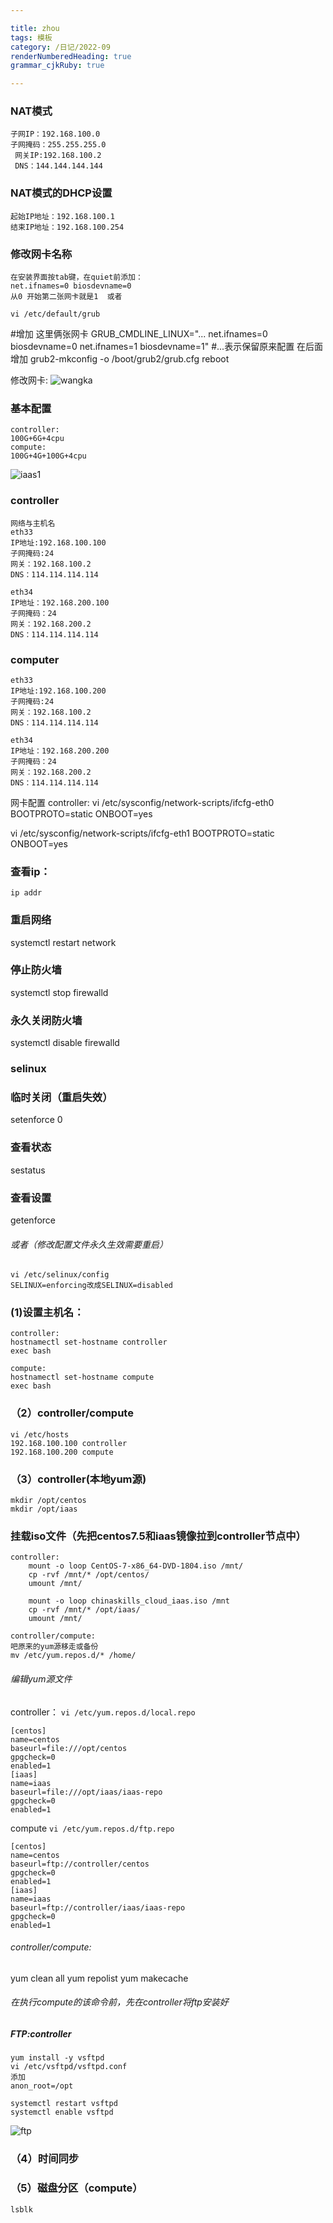 ```yaml
---

title: zhou
tags: 模板
category: /日记/2022-09
renderNumberedHeading: true
grammar_cjkRuby: true

---
```


### NAT模式

    子网IP：192.168.100.0
    子网掩码：255.255.255.0
     网关IP:192.168.100.2
     DNS：144.144.144.144

### NAT模式的DHCP设置

    起始IP地址：192.168.100.1
    结束IP地址：192.168.100.254

### 修改网卡名称

    在安装界面按tab键，在quiet前添加：
    net.ifnames=0 biosdevname=0
    从0 开始第二张网卡就是1  或者
    
    vi /etc/default/grub

#增加
这里俩张网卡
    GRUB_CMDLINE_LINUX="... net.ifnames=0 biosdevname=0
     net.ifnames=1 biosdevname=1" #...表示保留原来配置 在后面增加
    grub2-mkconfig -o /boot/grub2/grub.cfg
    reboot

 修改网卡:
 ![wangka](./images/wangka.png)

### 基本配置

    controller:
    100G+6G+4cpu
    compute:
    100G+4G+100G+4cpu

![iaas1](./images/iaas1.png)



### controller

    网络与主机名
    eth33
    IP地址:192.168.100.100
    子网掩码:24
    网关：192.168.100.2
    DNS：114.114.114.114
    
    eth34
    IP地址：192.168.200.100
    子网掩码：24
    网关：192.168.200.2
    DNS：114.114.114.114

### computer

    eth33
    IP地址:192.168.100.200
    子网掩码:24
    网关：192.168.100.2
    DNS：114.114.114.114
    
    eth34
    IP地址：192.168.200.200
    子网掩码：24
    网关：192.168.200.2
    DNS：114.114.114.114

网卡配置
controller:
vi  /etc/sysconfig/network-scripts/ifcfg-eth0
    BOOTPROTO=static
    ONBOOT=yes

vi  /etc/sysconfig/network-scripts/ifcfg-eth1
    BOOTPROTO=static
    ONBOOT=yes

### 查看ip：

    ip addr

### 重启网络

systemctl restart network

### 停止防火墙

systemctl stop firewalld  

### 永久关闭防火墙

systemctl disable firewalld 

### selinux
### 临时关闭（重启失效）

setenforce 0 
### 查看状态

sestatus
### 查看设置

getenforce

###### 或者（修改配置文件永久生效需要重启）
```
vi /etc/selinux/config
SELINUX=enforcing改成SELINUX=disabled
```

### (1)设置主机名：

    controller:
    hostnamectl set-hostname controller
    exec bash
    
    compute:
    hostnamectl set-hostname compute
    exec bash

### （2）controller/compute

    vi /etc/hosts
    192.168.100.100 controller
    192.168.100.200 compute



### （3）controller(本地yum源)
```
mkdir /opt/centos
mkdir /opt/iaas
```


### 挂载iso文件（先把centos7.5和iaas镜像拉到controller节点中）
```
controller:
    mount -o loop CentOS-7-x86_64-DVD-1804.iso /mnt/
	cp -rvf /mnt/* /opt/centos/
	umount /mnt/
	
	mount -o loop chinaskills_cloud_iaas.iso /mnt
	cp -rvf /mnt/* /opt/iaas/
	umount /mnt/

controller/compute:
吧原来的yum源移走或备份
mv /etc/yum.repos.d/* /home/
```

###### 编辑yum源文件

controller：
`vi /etc/yum.repos.d/local.repo`
```
[centos]
name=centos
baseurl=file:///opt/centos
gpgcheck=0
enabled=1
[iaas]
name=iaas
baseurl=file:///opt/iaas/iaas-repo
gpgcheck=0
enabled=1
```
compute
`vi /etc/yum.repos.d/ftp.repo`

```
[centos]
name=centos
baseurl=ftp://controller/centos
gpgcheck=0
enabled=1
[iaas]
name=iaas
baseurl=ftp://controller/iaas/iaas-repo
gpgcheck=0
enabled=1
```

###### controller/compute:
yum clean all
yum repolist
yum makecache

###### 在执行compute的该命令前，先在controller将ftp安装好

##### FTP:controller
```
yum install -y vsftpd
vi /etc/vsftpd/vsftpd.conf
添加
anon_root=/opt

systemctl restart vsftpd
systemctl enable vsftpd
```

![ftp](./images/ftp.png)

### （4）时间同步

### （5）磁盘分区（compute）

`lsblk`
